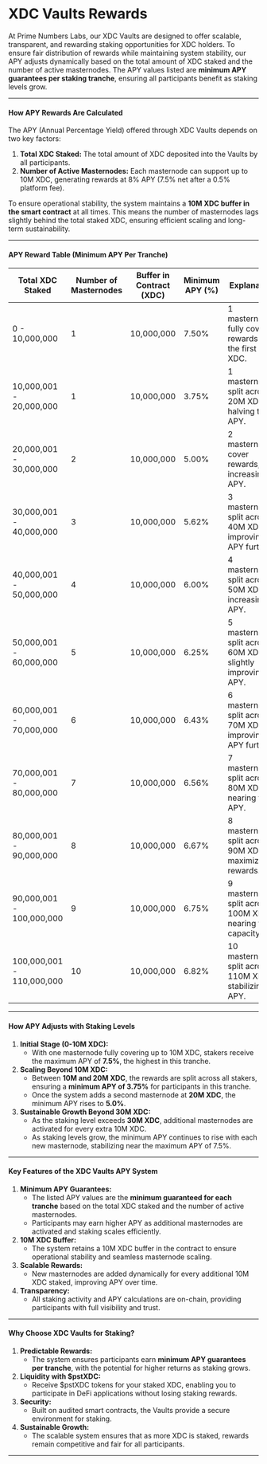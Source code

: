 # XDC Vaults Rewards

At Prime Numbers Labs, our XDC Vaults are designed to offer scalable, transparent, and rewarding staking opportunities for XDC holders. To ensure fair distribution of rewards while maintaining system stability, our APY adjusts dynamically based on the total amount of XDC staked and the number of active masternodes. The APY values listed are **minimum APY guarantees per staking tranche**, ensuring all participants benefit as staking levels grow.

***

#### **How APY Rewards Are Calculated**

The APY (Annual Percentage Yield) offered through XDC Vaults depends on two key factors:

1. **Total XDC Staked:** The total amount of XDC deposited into the Vaults by all participants.
2. **Number of Active Masternodes:** Each masternode can support up to 10M XDC, generating rewards at 8% APY (7.5% net after a 0.5% platform fee).

To ensure operational stability, the system maintains a **10M XDC buffer in the smart contract** at all times. This means the number of masternodes lags slightly behind the total staked XDC, ensuring efficient scaling and long-term sustainability.

***

#### **APY Reward Table (Minimum APY Per Tranche)**

| **Total XDC Staked**      | **Number of Masternodes** | **Buffer in Contract (XDC)** | **Minimum APY (%)** | **Explanation**                                             |
| ------------------------- | ------------------------- | ---------------------------- | ------------------- | ----------------------------------------------------------- |
| 0 - 10,000,000            | 1                         | 10,000,000                   | 7.50%               | 1 masternode fully covers rewards for the first 10M XDC.    |
| 10,000,001 - 20,000,000   | 1                         | 10,000,000                   | 3.75%               | 1 masternode split across 20M XDC, halving the APY.         |
| 20,000,001 - 30,000,000   | 2                         | 10,000,000                   | 5.00%               | 2 masternodes cover rewards, increasing APY.                |
| 30,000,001 - 40,000,000   | 3                         | 10,000,000                   | 5.62%               | 3 masternodes split across 40M XDC, improving APY further.  |
| 40,000,001 - 50,000,000   | 4                         | 10,000,000                   | 6.00%               | 4 masternodes split across 50M XDC, increasing APY.         |
| 50,000,001 - 60,000,000   | 5                         | 10,000,000                   | 6.25%               | 5 masternodes split across 60M XDC, slightly improving APY. |
| 60,000,001 - 70,000,000   | 6                         | 10,000,000                   | 6.43%               | 6 masternodes split across 70M XDC, improving APY further.  |
| 70,000,001 - 80,000,000   | 7                         | 10,000,000                   | 6.56%               | 7 masternodes split across 80M XDC, nearing full APY.       |
| 80,000,001 - 90,000,000   | 8                         | 10,000,000                   | 6.67%               | 8 masternodes split across 90M XDC, maximizing rewards.     |
| 90,000,001 - 100,000,000  | 9                         | 10,000,000                   | 6.75%               | 9 masternodes split across 100M XDC, nearing full capacity. |
| 100,000,001 - 110,000,000 | 10                        | 10,000,000                   | 6.82%               | 10 masternodes split across 110M XDC, stabilizing APY.      |

***

#### **How APY Adjusts with Staking Levels**

1. **Initial Stage (0-10M XDC):**
   * With one masternode fully covering up to 10M XDC, stakers receive the maximum APY of **7.5%**, the highest in this tranche.
2. **Scaling Beyond 10M XDC:**
   * Between **10M and 20M XDC**, the rewards are split across all stakers, ensuring a **minimum APY of 3.75%** for participants in this tranche.
   * Once the system adds a second masternode at **20M XDC**, the minimum APY rises to **5.0%**.
3. **Sustainable Growth Beyond 30M XDC:**
   * As the staking level exceeds **30M XDC**, additional masternodes are activated for every extra 10M XDC.
   * As staking levels grow, the minimum APY continues to rise with each new masternode, stabilizing near the maximum APY of 7.5%.

***

#### **Key Features of the XDC Vaults APY System**

1. **Minimum APY Guarantees:**
   * The listed APY values are the **minimum guaranteed for each tranche** based on the total XDC staked and the number of active masternodes.
   * Participants may earn higher APY as additional masternodes are activated and staking scales efficiently.
2. **10M XDC Buffer:**
   * The system retains a 10M XDC buffer in the contract to ensure operational stability and seamless masternode scaling.
3. **Scalable Rewards:**
   * New masternodes are added dynamically for every additional 10M XDC staked, improving APY over time.
4. **Transparency:**
   * All staking activity and APY calculations are on-chain, providing participants with full visibility and trust.

***

#### **Why Choose XDC Vaults for Staking?**

1. **Predictable Rewards:**
   * The system ensures participants earn **minimum APY guarantees per tranche**, with the potential for higher returns as staking grows.
2. **Liquidity with $pstXDC:**
   * Receive $pstXDC tokens for your staked XDC, enabling you to participate in DeFi applications without losing staking rewards.
3. **Security:**
   * Built on audited smart contracts, the Vaults provide a secure environment for staking.
4. **Sustainable Growth:**
   * The scalable system ensures that as more XDC is staked, rewards remain competitive and fair for all participants.

***
